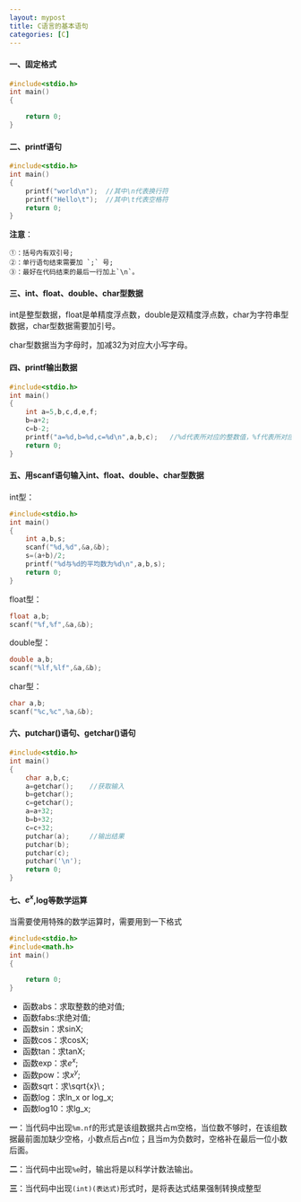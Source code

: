 ```yaml
---
layout: mypost
title: C语言的基本语句
categories: [C]
---
```


#### 一、固定格式

```c
#include<stdio.h>
int main()
{

    return 0;
}
```

#### 二、printf语句

```c
#include<stdio.h>
int main()
{
    printf("world\n");  //其中\n代表换行符
    printf("Hello\t");  //其中\t代表空格符
    return 0;
}
```

**注意**：
    
    ①：括号内有双引号;
    ②：单行语句结束需要加 `;` 号;
    ③：最好在代码结束的最后一行加上`\n`。


#### 三、int、float、double、char型数据

int是整型数据，float是单精度浮点数，double是双精度浮点数，char为字符串型数据，char型数据需要加引号。

char型数据当为字母时，加减32为对应大小写字母。

#### 四、printf输出数据

```c
#include<stdio.h>
int main()
{
    int a=5,b,c,d,e,f;
    b=a+2;
    c=b-2;
    printf("a=%d,b=%d,c=%d\n",a,b,c);   //%d代表所对应的整数值，%f代表所对应的小数数值，%c代表字符型数值
    return 0;
}
```

#### 五、用scanf语句输入int、float、double、char型数据

int型：

```c
#include<stdio.h>
int main()
{
    int a,b,s;
    scanf("%d,%d",&a,&b);
    s=(a+b)/2;
    printf("%d与%d的平均数为%d\n",a,b,s);
    return 0;
}
```

float型：
```c
float a,b;
scanf("%f,%f",&a,&b);
```

double型：
```c
double a,b;
scanf("%lf,%lf",&a,&b);
```

char型：
```c
char a,b;
scanf("%c,%c",%a,&b);
```

#### 六、putchar()语句、getchar()语句

```c
#include<stdio.h>
int main()
{
    char a,b,c;
    a=getchar();    //获取输入
    b=getchar();
    c=getchar();
    a=a+32;
    b=b+32;
    c=c+32;
    putchar(a);     //输出结果
    putchar(b);
    putchar(c);
    putchar('\n');
    return 0;
}
```

#### 七、$e^x$,log等数学运算

当需要使用特殊的数学运算时，需要用到一下格式

```c
#include<stdio.h>
#include<math.h>
int main()
{

    return 0;
}
```

- 函数abs：求取整数的绝对值;
- 函数fabs:求绝对值;
- 函数sin：求sinX;
- 函数cos：求cosX;
- 函数tan：求tanX;
- 函数exp：求$e^x$;
- 函数pow：求$x^y$;
- 函数sqrt：求\sqrt{x}\ ;
- 函数log：求ln_x or log_x;
- 函数log10：求lg_x;

**一**：当代码中出现`%m.nf`的形式是该组数据共占m空格，当位数不够时，在该组数据最前面加缺少空格，小数点后占n位；且当m为负数时，空格补在最后一位小数后面。

**二**：当代码中出现`%e`时，输出将是以科学计数法输出。

**三**：当代码中出现`(int)(表达式)`形式时，是将表达式结果强制转换成整型